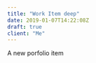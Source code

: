 ```yaml
---
title: "Work Item deep"
date: 2019-01-07T14:22:08Z
draft: true
client: "Me"
---
```


A new porfolio item